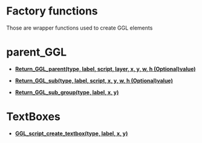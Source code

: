 # Factory functions

Those are wrapper functions used to create GGL elements

# parent_GGL

- **[Return_GGL_parent(type, label, script, layer, x, y, w, h (Optional)value)](https://github.com/Ced30/GML-GUI-Library-GGL-Documentation/blob/main/API/GGL_factory/Return_GGL_parent.md)**

- **[Return_GGL_sub(type, label, script, x, y, w, h (Optional)value)](https://github.com/Ced30/GML-GUI-Library-GGL-Documentation/blob/main/API/GGL_factory/Return_GGL_sub.md)**

- **[Return_GGL_sub_group(type, label, x, y)](https://github.com/Ced30/GML-GUI-Library-GGL-Documentation/blob/main/API/GGL_factory/Return_GGL_sub_group.md)**

# TextBoxes

- **[GGL_script_create_textbox(type, label, x, y)](https://github.com/Ced30/GML-GUI-Library-GGL-Documentation/blob/main/API/GGL_factory/GGL_script_create_textbox)**



